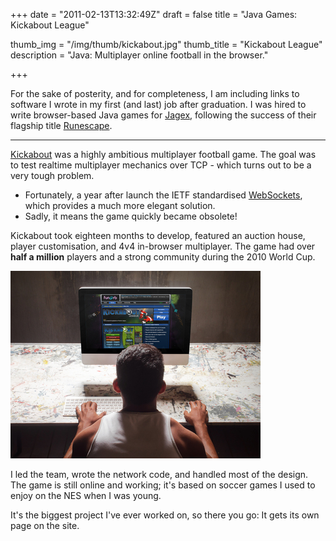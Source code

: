 +++
date = "2011-02-13T13:32:49Z"
draft = false
title = "Java Games: Kickabout League"

thumb_img = "/img/thumb/kickabout.jpg"
thumb_title = "Kickabout League"
description = "Java: Multiplayer online football in the browser."

+++

For the sake of posterity, and for completeness, I am including links to software I wrote in my first (and last) job after graduation. I was hired to write browser-based Java games for [Jagex](http://jagex.com), following the success of their flagship title [Runescape](http://runescape.com).

---

[Kickabout](http://www.funorb.com/info.ws?game=kickabout) was a highly ambitious multiplayer football game. The goal was to test realtime multiplayer mechanics over TCP - which turns out to be a very tough problem.

* Fortunately, a year after launch the IETF standardised [WebSockets](https://en.wikipedia.org/wiki/WebSocket), which provides a much more elegant solution.
* Sadly, it means the game quickly became obsolete!

Kickabout took eighteen months to develop, featured an auction house, player customisation, and 4v4 in-browser multiplayer. The game had over **half a million** players and a strong community during the 2010 World Cup.

[![Kickabout](/img/games_kickabout.jpg)](http://www.funorb.com/info.ws?game=kickabout)

I led the team, wrote the network code, and handled most of the design. The game is still online and working; it's based on soccer games I used to enjoy on the NES when I was young. 

It's the biggest project I've ever worked on, so there you go: It gets its own page on the site.



